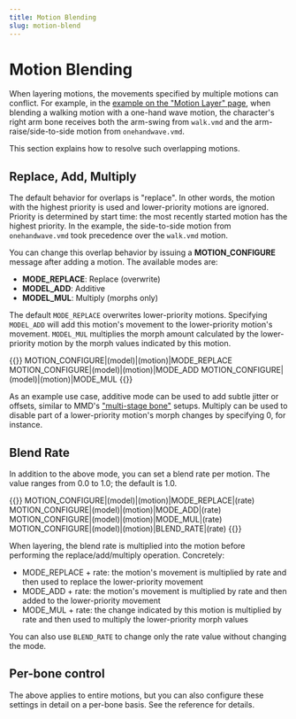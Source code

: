 ```yaml
---
title: Motion Blending
slug: motion-blend
---
```

# Motion Blending

When layering motions, the movements specified by multiple motions can conflict. For example, in the [example on the "Motion Layer" page](../motion-layer), when blending a walking motion with a one-hand wave motion, the character's right arm bone receives both the arm-swing from `walk.vmd` and the arm-raise/side-to-side motion from `onehandwave.vmd`.

This section explains how to resolve such overlapping motions.

## Replace, Add, Multiply

The default behavior for overlaps is "replace". In other words, the motion with the highest priority is used and lower-priority motions are ignored. Priority is determined by start time: the most recently started motion has the highest priority. In the example, the side-to-side motion from `onehandwave.vmd` took precedence over the `walk.vmd` motion.

You can change this overlap behavior by issuing a **MOTION_CONFIGURE** message after adding a motion. The available modes are:

- **MODE_REPLACE**: Replace (overwrite)
- **MODEL_ADD**: Additive
- **MODEL_MUL**: Multiply (morphs only)

The default `MODE_REPLACE` overwrites lower-priority motions. Specifying `MODEL_ADD` will add this motion's movement to the lower-priority motion's movement. `MODEL_MUL` multiplies the morph amount calculated by the lower-priority motion by the morph values indicated by this motion.

{{<message>}}
MOTION_CONFIGURE|(model)|(motion)|MODE_REPLACE
MOTION_CONFIGURE|(model)|(motion)|MODE_ADD
MOTION_CONFIGURE|(model)|(motion)|MODE_MUL
{{</message>}}

As an example use case, additive mode can be used to add subtle jitter or offsets, similar to MMD's ["multi-stage bone"](https://www.google.com/search?q=%E5%A4%9A%E6%AE%B5%E3%83%9C%E3%83%BC%E3%83%B3) setups. Multiply can be used to disable part of a lower-priority motion's morph changes by specifying 0, for instance.

## Blend Rate

In addition to the above mode, you can set a blend rate per motion. The value ranges from 0.0 to 1.0; the default is 1.0.

{{<message>}}
MOTION_CONFIGURE|(model)|(motion)|MODE_REPLACE|(rate)
MOTION_CONFIGURE|(model)|(motion)|MODE_ADD|(rate)
MOTION_CONFIGURE|(model)|(motion)|MODE_MUL|(rate)
MOTION_CONFIGURE|(model)|(motion)|BLEND_RATE|(rate)
{{</message>}}

When layering, the blend rate is multiplied into the motion before performing the replace/add/multiply operation. Concretely:

- MODE_REPLACE + rate: the motion's movement is multiplied by rate and then used to replace the lower-priority movement
- MODE_ADD + rate: the motion's movement is multiplied by rate and then added to the lower-priority movement
- MODE_MUL + rate: the change indicated by this motion is multiplied by rate and then used to multiply the lower-priority morph values

You can also use `BLEND_RATE` to change only the rate value without changing the mode.

## Per-bone control

The above applies to entire motions, but you can also configure these settings in detail on a per-bone basis. See the reference for details.